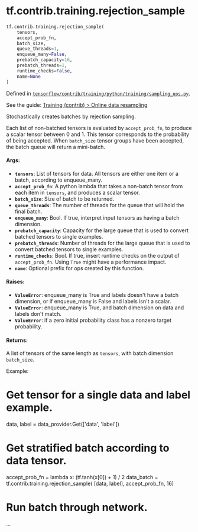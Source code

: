 <div itemscope itemtype="http://developers.google.com/ReferenceObject">
<meta itemprop="name" content="tf.contrib.training.rejection_sample" />
<meta itemprop="path" content="Stable" />
</div>

# tf.contrib.training.rejection_sample

``` python
tf.contrib.training.rejection_sample(
    tensors,
    accept_prob_fn,
    batch_size,
    queue_threads=1,
    enqueue_many=False,
    prebatch_capacity=16,
    prebatch_threads=1,
    runtime_checks=False,
    name=None
)
```



Defined in [`tensorflow/contrib/training/python/training/sampling_ops.py`](https://www.tensorflow.org/code/tensorflow/contrib/training/python/training/sampling_ops.py).

See the guide: [Training (contrib) > Online data resampling](../../../../../api_guides/python/contrib.training.md#Online_data_resampling)

Stochastically creates batches by rejection sampling.

Each list of non-batched tensors is evaluated by `accept_prob_fn`, to produce
a scalar tensor between 0 and 1. This tensor corresponds to the probability of
being accepted. When `batch_size` tensor groups have been accepted, the batch
queue will return a mini-batch.

#### Args:

* <b>`tensors`</b>: List of tensors for data. All tensors are either one item or a
      batch, according to enqueue_many.
* <b>`accept_prob_fn`</b>: A python lambda that takes a non-batch tensor from each
      item in `tensors`, and produces a scalar tensor.
* <b>`batch_size`</b>: Size of batch to be returned.
* <b>`queue_threads`</b>: The number of threads for the queue that will hold the final
    batch.
* <b>`enqueue_many`</b>: Bool. If true, interpret input tensors as having a batch
      dimension.
* <b>`prebatch_capacity`</b>: Capacity for the large queue that is used to convert
    batched tensors to single examples.
* <b>`prebatch_threads`</b>: Number of threads for the large queue that is used to
    convert batched tensors to single examples.
* <b>`runtime_checks`</b>: Bool. If true, insert runtime checks on the output of
      `accept_prob_fn`. Using `True` might have a performance impact.
* <b>`name`</b>: Optional prefix for ops created by this function.

#### Raises:

* <b>`ValueError`</b>: enqueue_many is True and labels doesn't have a batch
      dimension, or if enqueue_many is False and labels isn't a scalar.
* <b>`ValueError`</b>: enqueue_many is True, and batch dimension on data and labels
      don't match.
* <b>`ValueError`</b>: if a zero initial probability class has a nonzero target
      probability.

#### Returns:

  A list of tensors of the same length as `tensors`, with batch dimension
  `batch_size`.

Example:
  # Get tensor for a single data and label example.
  data, label = data_provider.Get(['data', 'label'])

  # Get stratified batch according to data tensor.
  accept_prob_fn = lambda x: (tf.tanh(x[0]) + 1) / 2
  data_batch = tf.contrib.training.rejection_sample(
      [data, label], accept_prob_fn, 16)

  # Run batch through network.
  ...